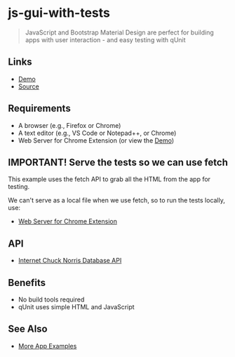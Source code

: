 # js-gui-with-tests

> JavaScript and Bootstrap Material Design are perfect for building apps with user interaction - and easy testing with qUnit

## Links

- [Demo](https://profcase.github.io/js-gui-with-tests/)
- [Source](https://github.com/profcase/js-gui-with-tests)

## Requirements

- A browser (e.g., Firefox or Chrome)
- A text editor (e.g., VS Code or Notepad++, or Chrome)
- Web Server for Chrome Extension (or view the [Demo](https://profcase.github.io/js-gui-with-tests/))

## IMPORTANT! Serve the tests so we can use fetch

This example uses the fetch API to grab all the HTML from the app for testing.

We can't serve as a local file when we use fetch, so to run the tests locally, use:

- [Web Server for Chrome Extension](https://chrome.google.com/webstore/detail/web-server-for-chrome/ofhbbkphhbklhfoeikjpcbhemlocgigb)

## API

- [Internet Chuck Norris Database API](http://www.icndb.com/)

## Benefits

- No build tools required
- qUnit uses simple HTML and JavaScript

## See Also

- [More App Examples](https://profcase.github.io/web-apps-list/)


